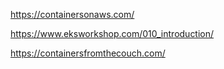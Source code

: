 

https://containersonaws.com/

https://www.eksworkshop.com/010_introduction/

https://containersfromthecouch.com/

